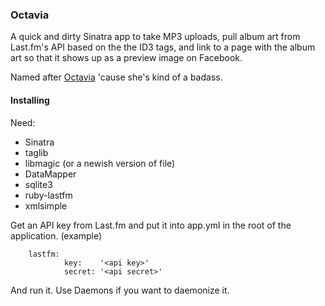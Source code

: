 ### Octavia ###
A quick and dirty Sinatra app to take MP3 uploads, pull album art from Last.fm's API based on the the ID3 tags, and link to a page with the album art so that it shows up as a preview image on Facebook.

Named after [Octavia](http://mlp.wikia.com/wiki/Octavia) 'cause she's kind of a badass.

#### Installing ####
Need:
* Sinatra
* taglib
* libmagic (or a newish version of file)
* DataMapper
* sqlite3
* ruby-lastfm
* xmlsimple

Get an API key from Last.fm and put it into app.yml in the root of the application.
(example)
```
    lastfm:
            key:    '<api key>'
            secret: '<api secret>'
```
And run it. Use Daemons if you want to daemonize it.
